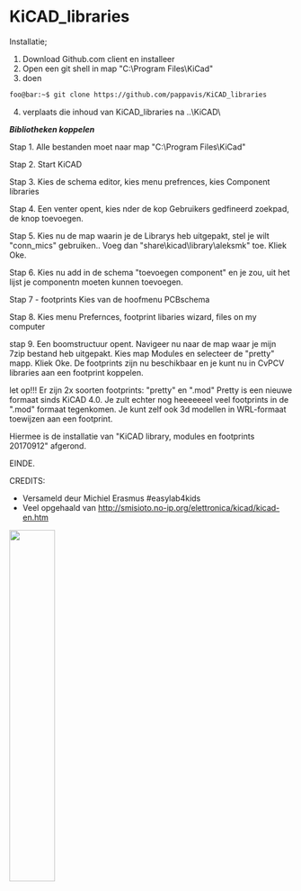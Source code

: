# KiCAD_libraries
Installatie;
1. Download Github.com client en installeer
2. Open een git shell in map "C:\Program Files\KiCad\"
3. doen 

```bash
foo@bar:~$ git clone https://github.com/pappavis/KiCAD_libraries
```

4. verplaats die inhoud van KiCAD_libraries na ..\KiCAD\


***Bibliotheken koppelen***

Stap 1.
Alle  bestanden moet naar map "C:\Program Files\KiCad\"

Stap 2.
Start KiCAD

Stap 3.
Kies de schema editor, kies menu prefrences, kies Component libraries

Stap 4.
Een venter opent, kies nder de kop Gebruikers gedfineerd zoekpad, de knop toevoegen.

Stap 5.
Kies nu de map waarin je de Librarys heb uitgepakt, stel je wilt "conn_mics" gebruiken..
Voeg dan "share\kicad\library\aleksmk" toe.
Kliek Oke.

Stap 6.
Kies nu add in de schema "toevoegen component" en je zou, uit het lijst je componentn moeten kunnen toevoegen.

Stap 7 - footprints
Kies van de hoofmenu PCBschema

Stap 8.
Kies menu Prefernces, footprint libaries wizard, files on my computer

stap 9.
Een boomstructuur opent. Navigeer nu naar de map waar je mijn 7zip bestand heb uitgepakt.
Kies map Modules en selecteer de "pretty" mapp. Kliek Oke.
De footprints zijn nu beschikbaar en je kunt nu in CvPCV libraries aan een footprint koppelen.


let op!!!
Er zijn 2x soorten footprints: "pretty" en ".mod"
Pretty is een nieuwe formaat sinds KiCAD 4.0. Je zult echter nog heeeeeeel veel footprints in de ".mod" formaat tegenkomen. Je kunt zelf ook 3d modellen in WRL-formaat toewijzen aan een footprint.

Hiermee is de installatie van "KiCAD library, modules en footprints 20170912" afgerond.

EINDE.

CREDITS:
 - Versameld deur Michiel Erasmus  #easylab4kids
 - Veel opgehaald van <a href="http://smisioto.no-ip.org/elettronica/kicad/kicad-en.htm">http://smisioto.no-ip.org/elettronica/kicad/kicad-en.htm</a>
 
 <img src="http://smisioto.no-ip.org/elettronica/kicad/imgs/mod_capacitors.jpg" width="40%" height="40%">
 
